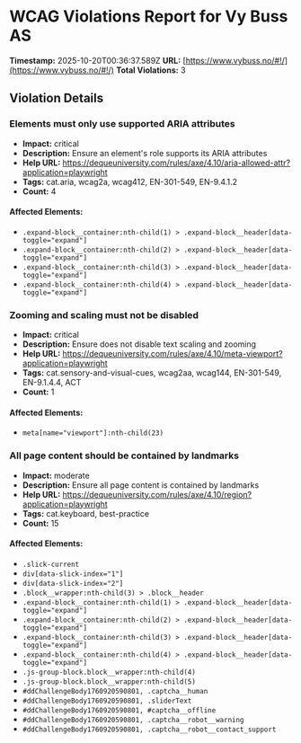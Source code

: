 # WCAG Violations Report for Vy Buss AS

**Timestamp:** 2025-10-20T00:36:37.589Z
**URL:** [https://www.vybuss.no/#!/](https://www.vybuss.no/#!/)
**Total Violations:** 3

## Violation Details

### Elements must only use supported ARIA attributes

- **Impact:** critical
- **Description:** Ensure an element's role supports its ARIA attributes
- **Help URL:** https://dequeuniversity.com/rules/axe/4.10/aria-allowed-attr?application=playwright
- **Tags:** cat.aria, wcag2a, wcag412, EN-301-549, EN-9.4.1.2
- **Count:** 4

#### Affected Elements:

- `.expand-block__container:nth-child(1) > .expand-block__header[data-toggle="expand"]`
- `.expand-block__container:nth-child(2) > .expand-block__header[data-toggle="expand"]`
- `.expand-block__container:nth-child(3) > .expand-block__header[data-toggle="expand"]`
- `.expand-block__container:nth-child(4) > .expand-block__header[data-toggle="expand"]`

### Zooming and scaling must not be disabled

- **Impact:** critical
- **Description:** Ensure <meta name="viewport"> does not disable text scaling and zooming
- **Help URL:** https://dequeuniversity.com/rules/axe/4.10/meta-viewport?application=playwright
- **Tags:** cat.sensory-and-visual-cues, wcag2aa, wcag144, EN-301-549, EN-9.1.4.4, ACT
- **Count:** 1

#### Affected Elements:

- `meta[name="viewport"]:nth-child(23)`

### All page content should be contained by landmarks

- **Impact:** moderate
- **Description:** Ensure all page content is contained by landmarks
- **Help URL:** https://dequeuniversity.com/rules/axe/4.10/region?application=playwright
- **Tags:** cat.keyboard, best-practice
- **Count:** 15

#### Affected Elements:

- `.slick-current`
- `div[data-slick-index="1"]`
- `div[data-slick-index="2"]`
- `.block__wrapper:nth-child(3) > .block__header`
- `.expand-block__container:nth-child(1) > .expand-block__header[data-toggle="expand"]`
- `.expand-block__container:nth-child(2) > .expand-block__header[data-toggle="expand"]`
- `.expand-block__container:nth-child(3) > .expand-block__header[data-toggle="expand"]`
- `.expand-block__container:nth-child(4) > .expand-block__header[data-toggle="expand"]`
- `.js-group-block.block__wrapper:nth-child(4)`
- `.js-group-block.block__wrapper:nth-child(5)`
- `#ddChallengeBody1760920590801, .captcha__human`
- `#ddChallengeBody1760920590801, .sliderText`
- `#ddChallengeBody1760920590801, #captcha__offline`
- `#ddChallengeBody1760920590801, .captcha__robot__warning`
- `#ddChallengeBody1760920590801, .captcha__robot__contact_support`
